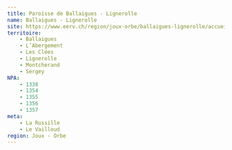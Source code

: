 ```yaml
---
title: Paroisse de Ballaigues - Lignerolle
name: Ballaigues - Lignerolle
site: https://www.eerv.ch/region/joux-orbe/ballaigues-lignerolle/accueil
territoire:
    - Ballaigues
    - L’Abergement
    - Les Clées
    - Lignerolle
    - Montcherand
    - Sergey
NPA:
    - 1338
    - 1354
    - 1355
    - 1356
    - 1357
meta:
    - La Russille
    - Le Vailloud
region: Joux - Orbe
---
```

